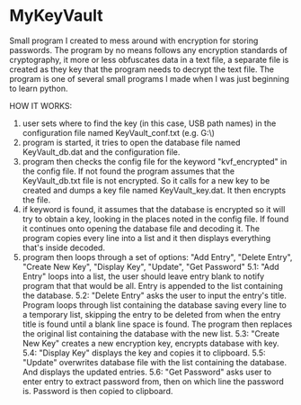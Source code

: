 # MyKeyVault
Small program I created to mess around with encryption for storing passwords. The program by no means follows any encryption standards of cryptography, it more or less obfuscates data in a text file, a separate file is created as they key that the program needs to decrypt the text file. The program is one of several small programs I made when I was just beginning to learn python.

HOW IT WORKS:
1. user sets where to find the key (in this case, USB path names) in the configuration file named KeyVault_conf.txt (e.g. G:\\)
2. program is started, it tries to open the database file named KeyVault_db.dat and the configuration file. 
3. program then checks the config file for the keyword "kvf_encrypted" in the config file. If not found the program assumes that the KeyVault_db.txt file is not encrypted. So it calls for a new key to be created and dumps a key file named KeyVault_key.dat. It then encrypts the file.
4. if keyword is found, it assumes that the database is encrypted so it will try to obtain a key, looking in the places noted in the config file. If found it continues onto opening the database file and decoding it. The program copies every line into a list and it then displays everything that's inside decoded.
5. program then loops through a set of options: "Add Entry", "Delete Entry", "Create New Key", "Display Key", "Update", "Get Password"
5.1: "Add Entry" loops into a list, the user should leave entry blank to notify program that that would be all. Entry is appended to the list containing the database.
5.2: "Delete Entry" asks the user to input the entry's title. Program loops through list containing the database saving every line to a temporary list, skipping the entry to be deleted from when the entry title is found until a blank line space is found. The program then replaces the original list containing the database with the new list.
5.3: "Create New Key"  creates a new encryption key, encrypts database with key.
5.4: "Display Key" displays the key and copies it to clipboard.
5.5: "Update" overwrites database file with the list containing the database. And displays the updated entries.
5.6: "Get Password" asks user to enter entry to extract password from, then on which line the password is. Password is then copied to clipboard.
